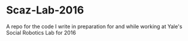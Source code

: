 # Scaz-Lab-2016
A repo for the code I write in preparation for and while working at Yale's Social Robotics Lab for 2016
